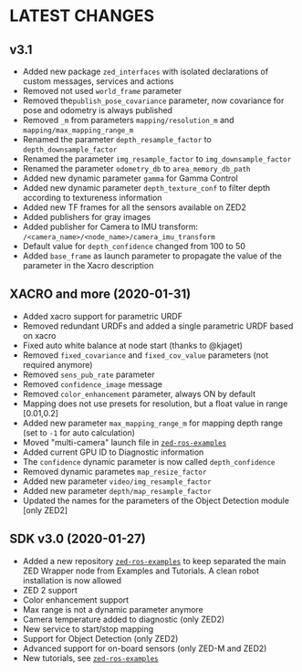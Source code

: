 LATEST CHANGES
==============

v3.1
-----
- Added new package `zed_interfaces` with isolated declarations of custom messages, services and actions
- Removed not used `world_frame` parameter
- Removed the`publish_pose_covariance` parameter, now covariance for pose and odometry is always published
- Removed `_m` from parameters `mapping/resolution_m` and `mapping/max_mapping_range_m`
- Renamed the parameter `depth_resample_factor` to `depth_downsample_factor`
- Renamed the parameter `img_resample_factor` to `img_downsample_factor`
- Renamed the parameter `odometry_db` to `area_memory_db_path`
- Added new dynamic parameter `gamma` for Gamma Control
- Added new dynamic parameter `depth_texture_conf` to filter depth according to textureness information
- Added new TF frames for all the sensors available on ZED2
- Added publishers for gray images 
- Added publisher for Camera to IMU transform: `/<camera_name>/<node_name>/camera_imu_transform`
- Default value for `depth_confidence` changed from 100 to 50
- Added `base_frame` as launch parameter to propagate the value of the parameter in the Xacro description

XACRO and more (2020-01-31)
---------------------------
- Added xacro support for parametric URDF 
- Removed redundant URDFs and added a single parametric URDF based on xacro
- Fixed auto white balance at node start (thanks to @kjaget)
- Removed `fixed_covariance` and `fixed_cov_value` parameters (not required anymore)
- Removed `sens_pub_rate` parameter
- Removed `confidence_image` message
- Removed `color_enhancement` parameter, always ON by default
- Mapping does not use presets for resolution, but a float value in range [0.01,0.2]
- Added new parameter `max_mapping_range_m` for mapping depth range (set to `-1` for auto calculation)
- Moved "multi-camera" launch file in [`zed-ros-examples`](https://github.com/stereolabs/zed-ros-examples/tree/master/examples/zed_multicamera_example) 
- Added current GPU ID to Diagnostic information
- The `confidence` dynamic parameter is now called `depth_confidence`
- Removed dynamic parametes `map_resize_factor`
- Added new parameter `video/img_resample_factor`
- Added new parameter `depth/map_resample_factor`
- Updated the names for the parameters of the Object Detection module [only ZED2]

SDK v3.0 (2020-01-27)
---------------------
- Added a new repository [`zed-ros-examples`](https://github.com/stereolabs/zed-ros-examples) to keep separated the main ZED Wrapper node from Examples and Tutorials. A clean robot installation is now allowed
- ZED 2 support
- Color enhancement support
- Max range is not a dynamic parameter anymore
- Camera temperature added to diagnostic (only ZED2)
- New service to start/stop mapping
- Support for Object Detection (only ZED2)
- Advanced support for on-board sensors (only ZED-M and ZED2)
- New tutorials, see [`zed-ros-examples`](https://github.com/stereolabs/zed-ros-examples)





